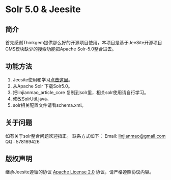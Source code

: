 # Solr 5.0 & Jeesite

## 简介

首先感谢Thinkgem提供那么好的开源项目使用，本项目是基于JeeSite开源项目CMS模块缺少的搜索功能把Apache Solr-5.0整合进去。


## 功能方法

1. Jeesite使用和学习[点击这里](http://git.oschina.net/thinkgem/jeesite)。
2. 从Apache Solr 下载Solr5.0。
3. 把linjianmao_article_core 复制到solr里，相关solr使用请自行学习。
4. 修改SolrUtil.java。
5. solr相关配置文件请看schema.xml。


## 关于问题

如有关于solr整合问题欢迎指正。
联系方式如下：
Email: linjianmao@gmail.com
QQ   : 578169426


## 版权声明

继承Jeesite遵循的协议 [Apache License 2.0](http://www.apache.org/licenses/LICENSE-2.0) 协议，请严格遵照协议内容。




